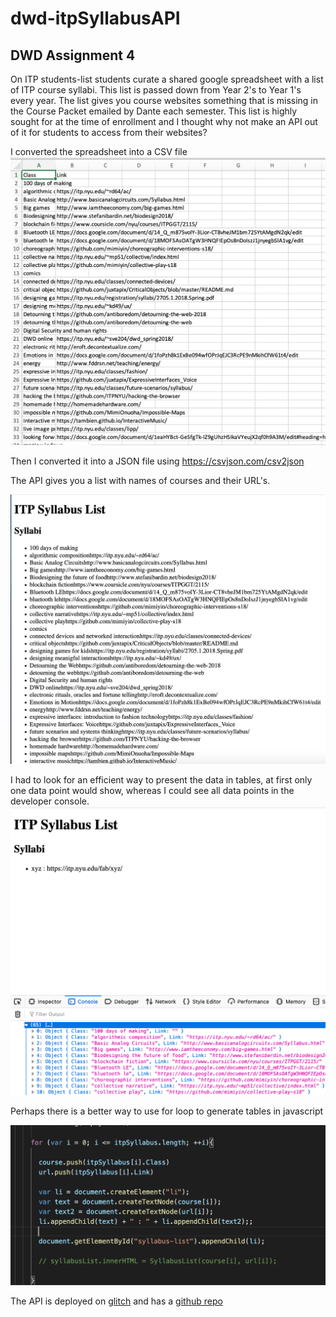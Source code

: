 # dwd-itpSyllabusAPI
## DWD Assignment 4

On ITP students-list students curate a shared google spreadsheet with a list of ITP course syllabi. This list is passed down from Year 2's to Year 1's every year. The list gives you course websites something that is missing in the Course Packet emailed by Dante each semester. This list is highly sought for at the time of enrollment and I thought why not make an API out of it for students to access from their websites?

I converted the spreadsheet into a CSV file
![itpsyllcsv](itpsyllcsv.png)

Then I converted it into a JSON file using https://csvjson.com/csv2json

The API gives you a list with names of courses and their URL's. 

![itpsyll3](itpsyll3.png)

I had to look for an efficient way to present the data in tables, at first only one data point would show, whereas I could see all data points in the developer console.
![itpsyll2](itpsyll2.png)

Perhaps there is a better way to use for loop to generate tables in javascript

![itpsyll4](itpsyll4.png)

The API is deployed on [glitch](https://bsehgol-dwd-itpsyllabusapi.glitch.me/) and has a [github repo](https://github.com/bsehgol/dwd-itpSyllabusAPI)



